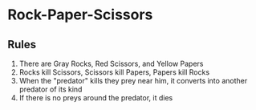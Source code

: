 # Rock-Paper-Scissors

## Rules
1. There are Gray Rocks, Red Scissors, and Yellow Papers
2. Rocks kill Scissors, Scissors kill Papers, Papers kill  Rocks
3. When the "predator" kills they prey near him, it converts into another predator of its kind
4. If there is no preys around the predator, it dies

